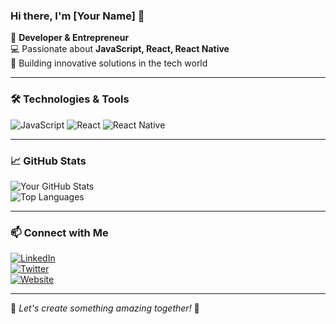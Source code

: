 ### Hi there, I'm [Your Name] 👋

🚀 **Developer & Entrepreneur**  
💻 Passionate about **JavaScript, React, React Native**  
📍 Building innovative solutions in the tech world  

---

### 🛠️ Technologies & Tools
![JavaScript](https://img.shields.io/badge/JavaScript-F7DF1E?style=flat&logo=javascript&logoColor=black)
![React](https://img.shields.io/badge/React-61DAFB?style=flat&logo=react&logoColor=black)
![React Native](https://img.shields.io/badge/React%20Native-61DAFB?style=flat&logo=react&logoColor=black)

---

### 📈 GitHub Stats
![Your GitHub Stats](https://github-readme-stats.vercel.app/api?username=your-github-username&show_icons=true&theme=dark)  
![Top Languages](https://github-readme-stats.vercel.app/api/top-langs/?username=your-github-username&layout=compact&theme=dark)

---

### 📫 Connect with Me
[![LinkedIn](https://img.shields.io/badge/LinkedIn-%230077B5.svg?style=flat&logo=linkedin&logoColor=white)](https://www.linkedin.com/in/your-profile/)  
[![Twitter](https://img.shields.io/badge/Twitter-%231DA1F2.svg?style=flat&logo=twitter&logoColor=white)](https://twitter.com/your-profile)  
[![Website](https://img.shields.io/badge/Website-%2312100E.svg?style=flat&logo=vercel&logoColor=white)](https://yourwebsite.com/)  

---

🎯 *Let's create something amazing together!* 🚀
